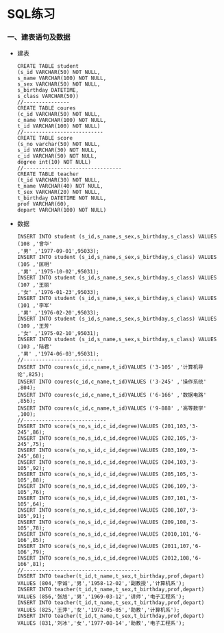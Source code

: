 # SQL练习

### 一、建表语句及数据

* 建表

      CREATE TABLE student
      (s_id VARCHAR(50) NOT NULL,
      s_name VARCHAR(100) NOT NULL,
      s_sex VARCHAR(50) NOT NULL, 
      s_birthday DATETIME,
      s_class VARCHAR(50))
      //---------------
      CREATE TABLE coures
      (c_id VARCHAR(50) NOT NULL,
      c_name VARCHAR(100) NOT NULL, 
      t_id VARCHAR(100) NOT NULL)
      //--------------------------
      CREATE TABLE score 
      (s_no varchar(50) NOT NULL,
      s_id VARCHAR(30) NOT NULL, 
      c_id VARCHAR(50) NOT NULL, 
      degree int(10) NOT NULL) 
      //--------------------------------
      CREATE TABLE teacher 
      (t_id VARCHAR(30) NOT NULL, 
      t_name VARCHAR(40) NOT NULL, 
      t_sex VARCHAR(20) NOT NULL, 
      t_birthday DATETIME NOT NULL, 
      prof VARCHAR(60), 
      depart VARCHAR(100) NOT NULL)

* 数据

      INSERT INTO student (s_id,s_name,s_sex,s_birthday,s_class) VALUES (108 ,'曾华' 
      ,'男' ,'1977-09-01',95033);
      INSERT INTO student (s_id,s_name,s_sex,s_birthday,s_class) VALUES (105 ,'匡明' 
      ,'男' ,'1975-10-02',95031);
      INSERT INTO student (s_id,s_name,s_sex,s_birthday,s_class) VALUES (107 ,'王丽' 
      ,'女' ,'1976-01-23',95033);
      INSERT INTO student (s_id,s_name,s_sex,s_birthday,s_class) VALUES (101 ,'李军' 
      ,'男' ,'1976-02-20',95033);
      INSERT INTO student (s_id,s_name,s_sex,s_birthday,s_class) VALUES (109 ,'王芳' 
      ,'女' ,'1975-02-10',95031);
      INSERT INTO student (s_id,s_name,s_sex,s_birthday,s_class) VALUES (103 ,'陆君' 
      ,'男' ,'1974-06-03',95031);
      //--------------------------
      INSERT INTO coures(c_id,c_name,t_id)VALUES ('3-105' ,'计算机导论',825);
      INSERT INTO coures(c_id,c_name,t_id)VALUES ('3-245' ,'操作系统' ,804);
      INSERT INTO coures(c_id,c_name,t_id)VALUES ('6-166' ,'数据电路' ,856);
      INSERT INTO coures(c_id,c_name,t_id)VALUES ('9-888' ,'高等数学' ,100);
      //---------------------------
      INSERT INTO score(s_no,s_id,c_id,degree)VALUES (201,103,'3-245',86);
      INSERT INTO score(s_no,s_id,c_id,degree)VALUES (202,105,'3-245',75);
      INSERT INTO score(s_no,s_id,c_id,degree)VALUES (203,109,'3-245',68);
      INSERT INTO score(s_no,s_id,c_id,degree)VALUES (204,103,'3-105',92);
      INSERT INTO score(s_no,s_id,c_id,degree)VALUES (205,105,'3-105',88);
      INSERT INTO score(s_no,s_id,c_id,degree)VALUES (206,109,'3-105',76);
      INSERT INTO score(s_no,s_id,c_id,degree)VALUES (207,101,'3-105',64);
      INSERT INTO score(s_no,s_id,c_id,degree)VALUES (208,107,'3-105',91);
      INSERT INTO score(s_no,s_id,c_id,degree)VALUES (209,108,'3-105',78);
      INSERT INTO score(s_no,s_id,c_id,degree)VALUES (2010,101,'6-166',85);
      INSERT INTO score(s_no,s_id,c_id,degree)VALUES (2011,107,'6-106',79);
      INSERT INTO score(s_no,s_id,c_id,degree)VALUES (2012,108,'6-166',81);
      //--------------------------------------
      INSERT INTO teacher(t_id,t_name,t_sex,t_birthday,prof,depart) 
      VALUES (804,'李诚','男','1958-12-02','副教授','计算机系');
      INSERT INTO teacher(t_id,t_name,t_sex,t_birthday,prof,depart) 
      VALUES (856,'张旭','男','1969-03-12','讲师','电子工程系');
      INSERT INTO teacher(t_id,t_name,t_sex,t_birthday,prof,depart)
      VALUES (825,'王萍','女','1972-05-05','助教','计算机系');
      INSERT INTO teacher(t_id,t_name,t_sex,t_birthday,prof,depart) 
      VALUES (831,'刘冰','女','1977-08-14','助教','电子工程系');




































